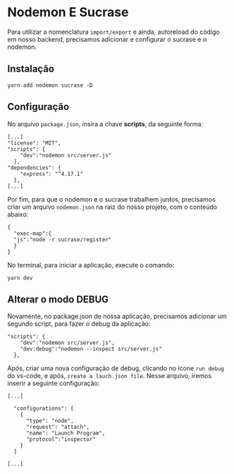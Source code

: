 # Nodemon E Sucrase

Para utilizar a nomenclatura `import/export` e ainda, autoreload do código em nosso backend, precisamos adicionar e configurar o sucrase e o nodemon.

## Instalação

```
yarn add nodemon sucrase -D
```

## Configuração
No arquivo `package.json`, insira a chave **scripts**, da seguinte forma:

```
[...]
"license": "MIT",
"scripts": {
    "dev":"nodemon src/server.js"
  },
"dependencies": {
    "express": "^4.17.1"
  },
[...]
```

Por fim, para que o nodemon e o sucrase trabalhem juntos, precisamos criar um arquivo ``nodemon.json`` na raiz do nosso projeto, com o conteúdo abaixo:

```
{
  "exec-map":{
  "js":"node -r sucrase/register"
  }
}
```

No terminal, para iniciar a aplicação, execute o comando:

```
yarn dev
``` 

## Alterar o modo DEBUG

Novamente, no package.json de nossa aplicação, precisamos adicionar um segundo script, para fazer o debug da aplicação:

```
"scripts": {
    "dev":"nodemon src/server.js",
    "dev:debug":"nodemon --inspect src/server.js"
  },
```

Após, criar uma nova configuração de debug, clicando no ícone ``run debug`` do vs-code, e após, ``create a lauch.json file``.
Nesse arquivo, iremos inserir a seguinte configuração:

```
[...]
  
  "configurations": [
    {
      "type": "node",
      "request": "attach",
      "name": "Launch Program",      
      "protocol":"inspector"
    }
  ]
  
[...]  
```